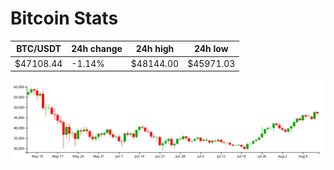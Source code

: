 # Bitcoin Stats

BTC/USDT|24h change|24h high|24h low|
|---|---|---|---|
|$47108.44|-1.14%|$48144.00|$45971.03|

<img src="./chart.svg">
